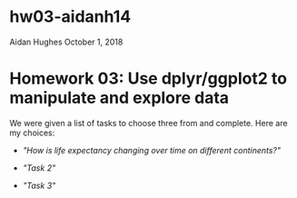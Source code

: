 hw03-aidanh14
================
Aidan Hughes
October 1, 2018

Homework 03: Use dplyr/ggplot2 to manipulate and explore data
=============================================================

We were given a list of tasks to choose three from and complete. Here are my choices:

-   *"How is life expectancy changing over time on different continents?"*

-   *"Task 2"*

-   *"Task 3"*
